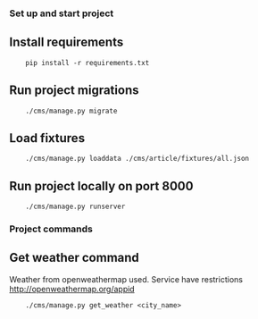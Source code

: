 ### Set up and start project

## Install requirements
```
    pip install -r requirements.txt
```
## Run project migrations
```
    ./cms/manage.py migrate
```
## Load fixtures
```
    ./cms/manage.py loaddata ./cms/article/fixtures/all.json
```

## Run project locally on port 8000
```
    ./cms/manage.py runserver
```

### Project commands
## Get weather command
Weather from openweathermap used. Service have restrictions http://openweathermap.org/appid
```
    ./cms/manage.py get_weather <city_name>
```
